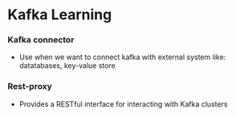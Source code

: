 # Kafka Learning

### Kafka connector
- Use when we want to connect kafka with external system like: datatabases, key-value store

### Rest-proxy
- Provides a RESTful interface for interacting with Kafka clusters